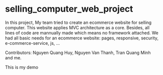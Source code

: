# selling_computer_web_project

In this project, My team tried to create an ecommerce website for selling computer.
This website applies MVC architecture as a core. 
Besides, all lines of code are mannually made which means no framework attached. 
We had all basic needs for an ecommerce website: pages, responsive, security, e-commerce-service, js, ...

Contributors: Nguyen Quang Huy, Nguyen Van Thanh, Tran Quang Minh and me.

This is my demo
